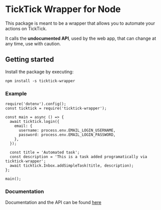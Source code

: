 # TickTick Wrapper for Node

This package is meant to be a wrapper that allows you to automate your actions on TickTick.

It calls the **undocumented API**, used by the web app, that can change at any time, use with caution.

## Getting started

Install the package by executing:

```
npm install -s ticktick-wrapper
```

### Example

```
require('dotenv').config();
const ticktick = require('ticktick-wrapper');

const main = async () => {
  await ticktick.login({
    email: {
      username: process.env.EMAIL_LOGIN_USERNAME,
      password: process.env.EMAIL_LOGIN_PASSWORD,
    },
  });

  const title = 'Automated task';
  const description = 'This is a task added programatically via ticktick-wrapper';
  await ticktick.Inbox.addSimpleTask(title, description);
};

main();
```

### Documentation

Documentation and the API can be found [here](https://mikaelmello.github.io/ticktick-wrapper)